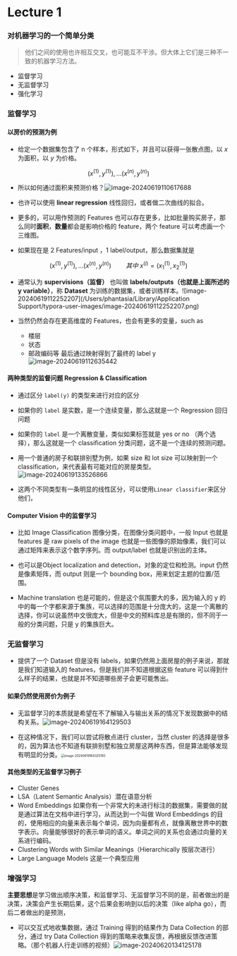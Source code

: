 # Lecture 1

### 对机器学习的一个简单分类

>  他们之间的使用也许相互交叉，也可能互不干涉。但大体上它们是三种不一致的机器学习方法。

- 监督学习
- 无监督学习
- 强化学习

### 监督学习

#### 以房价的预测为例

- 给定一个数据集包含了 n 个样本，形式如下，并且可以获得一张散点图，以 $x$  为面积，以 $y$ 为价格。

$$
(x^{(1)},y^{(1)}),\dots(x^{(n)},y^{(n)})
$$

- 所以如何通过面积来预测价格？![image-20240619110617688](https://raw.githubusercontent.com/MarchPhantasia/pic/main/hexoblog/image-20240619110617688.png)

- 也许可以使用 **linear regression** 线性回归，或者做二次曲线的拟合。

- 更多的，可以用作预测的 Features 也可以存在更多，比如批量购买房子，那么同时**面积**，**数量**都会是影响价格的 feature，两个 feature 可以考虑画一个三维图。
- 如果现在是 2 Features/input ，1 label/output，那么数据集就是

$$
(x^{(1)},y^{(1)}),\dots(x^{(n)},y^{(n)}) \quad \quad 其中\  x^{(i)} = (x_1^{(1)},x_2^{(1)})
$$

- 通常认为 **supervisions（监督）** 也叫做 **labels/outputs（也就是上面所述的 y variable）**，称 **Dataset** 为训练的数据集，或者训练样本。![image-20240619112252207](/Users/phantasia/Library/Application Support/typora-user-images/image-20240619112252207.png)

- 当然仍然会存在更高维度的 Features，也会有更多的变量，such as
  - 楼层
  - 状态
  - 邮政编码等 最后通过映射得到了最终的 label y![image-20240619112635442](https://raw.githubusercontent.com/MarchPhantasia/pic/main/hexoblog/image-20240619112635442.png)

#### 两种类型的监督问题 Regression & Classification

- 通过区分 `label(y)` 的类型来进行对应的区分
- 如果你的 `label` 是实数，是一个连续变量，那么这就是一个 Regression 回归问题
- 如果你的 `label` 是一个离散变量，类似如果标签就是 yes or no （两个选择），那么这就是一个 classification 分类问题，这不是一个连续的预测问题。
- 用一个普通的房子和联排别墅为例，如果 size 和 lot size 可以映射到一个 classification，来代表最有可能对应的房屋类型。![image-20240619133526866](https://raw.githubusercontent.com/MarchPhantasia/pic/main/hexoblog/image-20240619133526866.png)

- 这两个不同类型有一条明显的线性区分，可以使用`Linear classifier`来区分他们，

#### Computer Vision 中的监督学习

- 比如 Image Classification 图像分类，在图像分类问题中，一般 Input 也就是 features 是 raw pixels of the image 也就是一些图像的原始像素，我们可以通过矩阵来表示这个数字序列。而 output/label 也就是识别出的主体。

- 也可以是Object localization and detection，对象的定位和检测。input 仍然是像素矩阵，而 output 则是一个 bounding box，用来划定主题的位置/范围。
- Machine translation 也是可能的，但是这个氛围要大的多，因为输入的 y 的中的每一个字都来源于集族，可以选择的范围是十分庞大的，这是一个离散的选择，你可以说虽然中文很庞大，但是中文的预料库总是有限的，但不同于一般的分类问题，只是 y 的集族巨大。

### 无监督学习

- 提供了一个 Dataset 但是没有 labels，如果仍然用上面房屋的例子来说，那就是我们知道输入的 features，但是我们并不知道根据这些 feature 可以得到什么样子的结果，也就是并不知道哪些房子会更可能售出。

#### 如果仍然使用房价为例子

- 无监督学习的本质就是希望在不了解输入与输出关系的情况下发现数据中的结构关系。![image-20240619164129503](https://raw.githubusercontent.com/MarchPhantasia/pic/main/hexoblog/image-20240619164129503.png)

- 在这种情况下，我们可以尝试将散点进行 cluster，当然 cluster 的选择是很多的，因为算法也不知道有联排别墅和独立房屋这两种东西，但是算法能够发现有明显的分类。<img src="https://raw.githubusercontent.com/MarchPhantasia/pic/main/hexoblog/image-20240619164325193.png" alt="image-20240619164325193" style="zoom:50%;" />

#### 其他类型的无监督学习例子

- Cluster Genes
- LSA（Latent Semantic Analysis）潜在语意分析
- Word Embeddings  如果你有一个非常大的未进行标注的数据集，需要做的就是通过算法在文档中进行学习，从而达到一个叫做 Word Embeddings 的目的，使用相应的向量来表示每个单词，因为向量都有点，就像离散世界中的数字表示。向量能够很好的表示单词的语义。单词之间的关系也会通过向量的关系进行编码。 
- Clustering Words with Similar Meanings（Hierarchically 按层次进行）
- Large Language Models   这是一个典型应用

### 增强学习

**主要思想**是学习做出顺序决策，和监督学习、无监督学习不同的是，前者做出的是决策，决策会产生长期后果，这个后果会影响到以后的决策（like alpha go），而后二者做出的是预测，

- 可以交互式地收集数据，通过 Training 得到的结果作为 Data Collection 的部分，通过 try Data Collection 得到的策略来收集反馈，再根据反馈改进策略。（那个机器人行走训练的视频）![image-20240620134125178](https://raw.githubusercontent.com/MarchPhantasia/pic/main/hexoblog/image-20240620134125178.png)